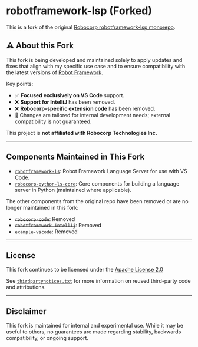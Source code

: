 # robotframework-lsp (Forked)

This is a fork of the original [Robocorp robotframework-lsp monorepo](https://github.com/robocorp/robotframework-lsp).

## ⚠️ About this Fork

This fork is being developed and maintained solely to apply updates and fixes that align with my specific use case and to ensure compatibility with the latest versions of [Robot Framework](https://robotframework.org/).

Key points:

- ✅ **Focused exclusively on VS Code** support.  
- ❌ **Support for IntelliJ** has been removed.  
- ❌ **Robocorp-specific extension code** has been removed.
- 🧪 Changes are tailored for internal development needs; external compatibility is not guaranteed.

This project is **not affiliated with Robocorp Technologies Inc.**

---

## Components Maintained in This Fork

- [`robotframework-ls`](robotframework-ls): Robot Framework Language Server for use with VS Code.
- [`robocorp-python-ls-core`](robocorp-python-ls-core): Core components for building a language server in Python (maintained where applicable).

The other components from the original repo have been removed or are no longer maintained in this fork:

- ~~`robocorp-code`~~: Removed  
- ~~`robotframework-intellij`~~: Removed  
- ~~`example-vscode`~~: Removed  

---

## License

This fork continues to be licensed under the [Apache License 2.0](LICENSE)

See [`thirdpartynotices.txt`](thirdpartynotices.txt) for more information on reused third-party code and attributions.

---

## Disclaimer

This fork is maintained for internal and experimental use. While it may be useful to others, no guarantees are made regarding stability, backwards compatibility, or ongoing support.

